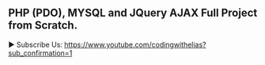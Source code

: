 ## PHP (PDO), MYSQL and JQuery AJAX Full Project from Scratch.

► Subscribe Us:
https://www.youtube.com/codingwithelias?sub_confirmation=1
